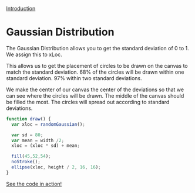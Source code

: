 [Introduction](../)
# Gaussian Distribution
The Gaussian Distribution allows you to get the standard deviation of 0 to 1. We assign this to xLoc.

This allows us to get the placement of circles to be drawn on the canvas to match the standard deviation. 68% of the circles will be drawn within one standard deviation. 97% within two standard deviations.

We make the center of our canvas the center of the deviations so that we can see where the circles will be drawn. The middle of the canvas should be filled the most. The circles will spread out according to standard deviations.

```js
function draw() {
  var xloc = randomGaussian();

  var sd = 80;
  var mean = width /2;
  xloc = (xloc * sd) + mean;

  fill(45,52,54);
  noStroke();
  ellipse(xloc, height / 2, 16, 16);
}
```

[See the code in action!](sketch.html)
